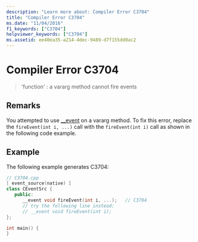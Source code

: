 ```yaml
---
description: "Learn more about: Compiler Error C3704"
title: "Compiler Error C3704"
ms.date: "11/04/2016"
f1_keywords: ["C3704"]
helpviewer_keywords: ["C3704"]
ms.assetid: ee40ea35-a214-4dec-9489-d7f155dd0ac2
---
```

# Compiler Error C3704

> 'function' : a vararg method cannot fire events

## Remarks

You attempted to use [__event](../../cpp/event.md) on a vararg method. To fix this error, replace the `fireEvent(int i, ...)` call with the `fireEvent(int i)` call as shown in the following code example.

## Example

The following example generates C3704:

```cpp
// C3704.cpp
[ event_source(native) ]
class CEventSrc {
   public:
      __event void fireEvent(int i, ...);   // C3704
      // try the following line instead:
      // __event void fireEvent(int i);
};

int main() {
}
```
